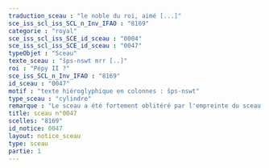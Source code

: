 ```yaml
---
traduction_sceau : "le noble du roi, aimé [...]"
sce_iss_scl_iss_SCL_n_Inv_IFAO : "8169"
categorie : "royal"
sce_iss_scl_iss_SCE_id_sceau : "0004"
sce_iss_scl_iss_SCE_id_sceau : "0047"
typeObjet : "Sceau"
texte_sceau : "šps-nswt mrr [..]"
roi : "Pépy II ?"
sce_iss_SCL_n_Inv_IFAO : "8169"
id_sceau : "0047"
motif : "texte hiéroglyphique en colonnes : šps-nswt"
type_sceau : "cylindre"
remarque : "Le sceau a été fortement oblitéré par l'empreinte du sceau 0004. Reste de cartouche dans la colonne gauche."
title: sceau n°0047
scelles: "8169"
id_notice: 0047
layout: notice_sceau
type: sceau
partie: 1
---
```

